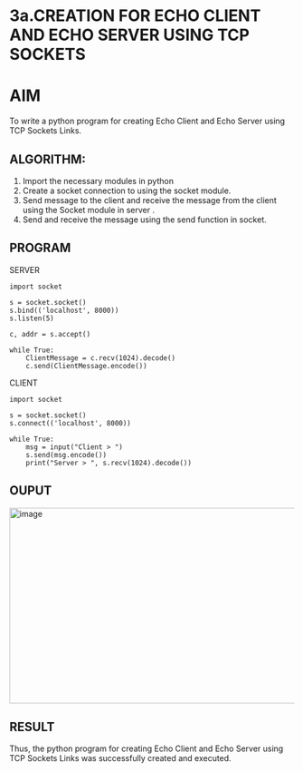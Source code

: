 # 3a.CREATION FOR ECHO CLIENT AND ECHO SERVER USING TCP SOCKETS
# AIM
To write a python program for creating Echo Client and Echo Server using TCP
Sockets Links.
## ALGORITHM:
1. Import the necessary modules in python
2. Create a socket connection to using the socket module.
3. Send message to the client and receive the message from the client using the Socket module in
 server .
4. Send and receive the message using the send function in socket.
## PROGRAM

SERVER
```
import socket

s = socket.socket()
s.bind(('localhost', 8000))
s.listen(5)

c, addr = s.accept()

while True:
    ClientMessage = c.recv(1024).decode()
    c.send(ClientMessage.encode())
```

CLIENT
```
import socket

s = socket.socket()
s.connect(('localhost', 8000))

while True:
    msg = input("Client > ")
    s.send(msg.encode())
    print("Server > ", s.recv(1024).decode())
```
## OUPUT

<img width="1025" height="345" alt="image" src="https://github.com/user-attachments/assets/6e703bb8-a1de-4331-9661-6c15cf0b84c5" />

## RESULT
Thus, the python program for creating Echo Client and Echo Server using TCP Sockets Links 
was successfully created and executed.
